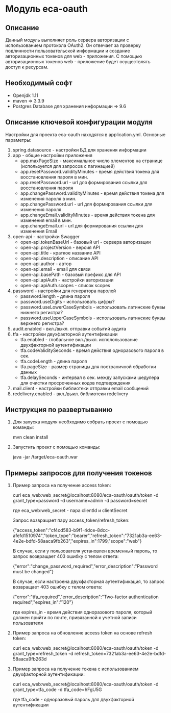 Модуль eca-oauth
========================================

Описание
----------------------------------------
Данный модуль выполняет роль сервера авторизации c использованием протокола OAuth2.
Он отвечает за проверку подлинности пользовательской информации и создание авторизационных токенов
для web - приложения. С помощью авторизационных токенов web - приложение будет осуществлять доступ к ресурсам.

Необходимый софт
----------------------------------------
* Openjdk 1.11
* maven => 3.3.9
* Postgres Database для хранения информации => 9.6

Описание ключевой конфигурации модуля
----------------------------------------
Настройки для проекта eca-oauth находятся в application.yml. Основные параметры:
1) spring.datasource - настройки БД для хранения информации
2) app - общие настройки приложения
   * app.maxPageSize - максимальное число элементов на странице (используется для запросов с пагинацией)
   * app.resetPassword.validityMinutes - время действия токена для восстановления пароля в мин.
   * app.resetPassword.url - url для формирования ссылки для восстановления пароля
   * app.changePassword.validityMinutes - время действия токена для изменения пароля в мин.
   * app.changePassword.url - url для формирования ссылки для изменения пароля
   * app.changeEmail.validityMinutes - время действия токена для изменения email в мин.
   * app.changeEmail.url - url для формирования ссылки для изменения Email
3) open-api - настройки Swagger
   * open-api.tokenBaseUrl - базовый url - сервера авторизации
   * open-api.projectVersion - версия API
   * open-api.title - краткое название API
   * open-api.description - описание API
   * open-api.author - автор
   * open-api.email - email для связи
   * open-api.basePath - базовый префикс для API
   * open-api.apiAuth - настройки авторизации
   * open-api.apiAuth.scopes - список scopes
4) password - настройки для генератора паролей
   * password.length - длина пароля
   * password.useDigits - использовать цифры?
   * password.useLowerCaseSymbols - использовать латинские буквы нижнего регистра?
   * password.useUpperCaseSymbols - использовать латинские буквы верхнего регистра?
5) audit.enabled - вкл./выкл. отправки событий аудита
6) tfa - настройки двухфакторной аутентификации
   * tfa.enabled - глобальное вкл./выкл. исполользование двухфакторной аутентификации
   * tfa.codeValiditySeconds - время действия одноразового пароля в сек.
   * tfa.codeLength - длина пароля
   * tfa.pageSize - размер страницы для постраничной обработки данных
   * tfa.delaySeconds - интервал в сек. между запусками шедулера для очистки просроченных кодов подтверждения
7) mail.client - настройки библиотеки отправки email сообщений
8) redelivery.enabled - вкл./выкл. библиотеки redelivery

Инструкция по развертыванию
----------------------------------------

1. Для запуска модуля необходимо собрать проект с помощью команды:
    
   mvn clean install
    
2. Запустить проект с помощью команды:

    java -jar /target/eca-oauth.war

Примеры запросов для получения токенов
-------------------------------------------------------

1. Пример запроса на получение access token:

    curl eca_web:web_secret@localhost:8080/eca-oauth/oauth/token -d grant_type=password -d username=admin -d password=secret
    
    где eca_web:web_secret - пара clientId и clientSecret

    Запрос возвращает пару access_token/refresh_token:
    
    {"access_token":"cf4cd583-b9f1-4dce-8dcc-afefd1510974","token_type":"bearer","refresh_token":"7321ab3a-ee63-4e2e-bdfd-58aaca9fb263","expires_in":1799,"scope":"web"}
    
    В случае, если у пользователя установлен временный пароль, то запрос возвращает 403 ошибку с телом ответа:
        
    {"error":"change_password_required","error_description":"Password must be changed"}
    
    В случае, если настроена двухфакторная аутентификация, то запрос возвращает 403 ошибку с телом ответа:
    
    {"error":"tfa_required","error_description":"Two-factor authentication required","expires_in":"120"}
    
    где expires_in - время действия одноразового пароля, который должен прийти по почте, привязанной к учетной записи пользователя

2. Пример запроса на обновление access token на основе refresh token:

    curl eca_web:web_secret@localhost:8080/eca-oauth/oauth/token -d grant_type=refresh_token -d refresh_token=7321ab3a-ee63-4e2e-bdfd-58aaca9fb263d

3. Пример запроса на получение токена с использованием двухфакторной аутентификации:

    curl eca_web:web_secret@localhost:8080/eca-oauth/oauth/token -d grant_type=tfa_code -d tfa_code=hFgU5G
    
    где tfa_code - одноразовый пароль для двухфакторной аутентификации
